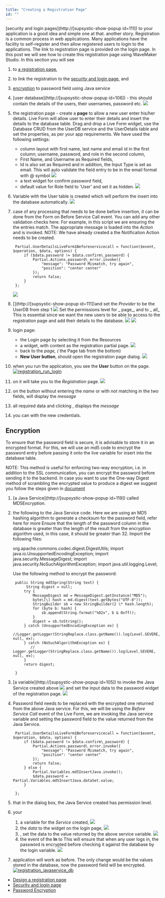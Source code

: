 ```yaml
---
title: "Creating a Registration Page"
id: ""
---
```


[security and login pages](http://[supsystic-show-popup id=111]) to your application is a good idea and simple one at that. another story. Registration is a common process in web applications. Many applications have the facility to self-register and then allow registered users to login to the applications. The link to registration page is provided on the login page. In this post we will see how to create this registration page using WaveMaker Studio. In this section you will see

1. to [a registration page](#design),
2. to link the registration to the [security and login page](#login), and
3. [encryption](#encryption) to password field using Java service

1. [user database](http://[supsystic-show-popup id=106]) - this should contain the details of the users, their usernames, password etc. [![](../assets/registration_database.png)](../assets/registration_database.png)
2. the registration page - create a **page** to allow a new user enter his/her details. Live Form will allow user to enter their details and insert the details to the database table. Drag and drop a Live Form widget, use the Database CRUD from the UserDB service and the UserDetails table and set the properties, as per your app requirements. We have used the following settings:
    - column layout with first name, last name and email id in the first column; username, password, and role in the second column,
    - First Name, and Username as Required fields,
    - Id is also set as Required and in addition, the Input Type is set as email. This will auto validate the field entry to be in the email format with @ symbol [![](../assets/registration_email_validation.png)](../assets/registration_email_validation.png)
    - a text widget for confirm password field,
    - default value for Role field to 'User' and set it as hidden. [![](../assets/registration_regpage.png)](../assets/registration_regpage.png)
3. Variable with the User table is created which will perform the insert into the database automatically. [![](../assets/registration_var_source.png)](../assets/registration_var_source.png)
4. case of any processing that needs to be done before insertion, it can be done from the Form on Before Service Call event. You can add any other validation checks here. For example, in this script we are ensuring the the entries match. The appropriate message is loaded into the _Action_ and is invoked. NOTE: We have already created a the Notification Action needs to be created.
    
        Partial.UserDetailsLiveForm1Beforeservicecall = function($event, $operation, $data, options) {
            if ($data.password != $data.confirm\_password) {
                Partial.Actions.password\_error.invoke({
                    "message": "Password Mismatch, try again",
                    "position": "center center"
                });
                return false;
            }
        };
    
    [![](../assets/registration_validation.png)](../assets/registration_validation.png)
5. [](http://[supsystic-show-popup id=111])and set the _Provider_ to be the UserDB from step 1 [![](../assets/registration_security.png)](../assets/registration_security.png) Set the permissions level for _ page_, and  to _ all_ This is essential since we want the new users to be able to access to the registration page and add their details to the database. [![](../assets/registration_security_permission1.png)](../assets/registration_security_permission1.png) [![](../assets/registration_security_permission2.png)](../assets/registration_security_permission2.png)
6. login page:
    - the Login page by selecting it from the Resources
    - a widget, with content as the registration partial page. [![](../assets/registration_dialog.png)](../assets/registration_dialog.png)
    - back to the _page, (_ the Page tab from the bottom)
    - **New User button**, should open the registration page dialog. [![](../assets/registration_login_button.png)](../assets/registration_login_button.png)
7. when you run the application, you see the **User** button on the page. [![registration_run_login](../assets/registration_run_login.png)](../assets/registration_run_login.png)
8. on it will take you to the _Registration_ page. [![](../assets/registration_run_reg.png)](../assets/registration_run_reg.png)
9. on the button without entering the _name_ or with not matching in the two fields, will display the _message_
10. all required data and clicking , displays the _message_
11. you can with the new credentials.

## Encryption

To ensure that the password field is secure, it is advisable to store it in an encrypted format. For this, we will use an md5 code to encrypt the password entry before passing it onto the live variable for insert into the database table.

NOTE: This method is useful for enforcing two-way encryption, i.e. in addition to the SSL communication, you can encrypt the password before sending it to the backend. In case you want to use the One-way Digest method of scrambling the encrypted value to produce a digest we suggest you follow the steps given in [document](/learn/how-tos/support-password-encryption/)

1. [a Java Service](http://[supsystic-show-popup id=119]) called MD5Encryption.
2. the following to the Java Service code. Here we are using an MD5 hashing algorithm to generate a checksum for the password field, refer here for more [](http://www.mkyong.com/java/java-md5-hashing-example/)Ensure that the length of the password column in the database is greater than the length of the result from the encryption algorithm used, in this case, it should be greater than 32. Import the following files:
    
     org.apache.commons.codec.digest.DigestUtils;
    import java.io.UnsupportedEncodingException;
    import java.security.MessageDigest;
    import java.security.NoSuchAlgorithmException;
    import java.util.logging.Level;
    
    Use the following method to encrypt the password:
    
        public String md5Spring(String text) {
             String digest = null;
            try {
                MessageDigest md = MessageDigest.getInstance("MD5");
                byte\[\] hash = md.digest(text.getBytes("UTF-8"));
                StringBuilder sb = new StringBuilder(2 \* hash.length);
                for (byte b: hash) {
                    sb.append(String.format("%02x", b & 0xff));
                }
                digest = sb.toString();
            } catch (UnsupportedEncodingException ex) {
                //Logger.getLogger(StringReplace.class.getName()).log(Level.SEVERE, null, ex);
            } catch (NoSuchAlgorithmException ex) {
               // Logger.getLogger(StringReplace.class.getName()).log(Level.SEVERE, null, ex);
            }
            return digest;
    
        }
    
3. [a variable](http://[supsystic-show-popup id=105]) to invoke the Java Service created above [![](../assets/registration_javaservice_var.png)](../assets/registration_javaservice_var.png) and set the input data to the password widget of the registration page. [![](../assets/registration_javaservice_data.png)](../assets/registration_javaservice_data.png)
4. Password field needs to be replaced with the encrypted one returned from the above Java service. For this, we will be using the _Before Service Call_ event of the Live Form, we are invoking the Java service variable and setting the password field to the value returned from the Java Service.
    
        Partial.UserDetailsLiveForm1Beforeservicecall = function($event, $operation, $data, options) {
            if ($data.password != $data.confirm\_password) {
                Partial.Actions.password\_error.invoke({
                    "message": "Password Mismatch, try again",
                    "position": "center center"
                });
                return false;
            } else {
                Partial.Variables.md5InsertJava.invoke();
                $data.password = Partial.Variables.md5InsertJava.dataSet.value;
            }
    
        };
    
5. that in the dialog box, the Java Service created has permission level.
6. your
    1. a variable for the _Service_ created, [![](../assets/registration_javaservice_login.png)](../assets/registration_javaservice_login.png)
    2. the _data_ to the widget on the login page, [![](../assets/registration_javaservice_login_bind.png)](../assets/registration_javaservice_login_bind.png)
    3. , set the data to the value returned by the above service variable. [![](../assets/registration_javaservice_loginvar.png)](../assets/registration_javaservice_loginvar.png)
    4. the event of the **In** to This will ensure that when any user logs in, the password is encrypted before checking it against the database by the login variable. [![](../assets/registration_javaservice_loginbutton.png)](../assets/registration_javaservice_loginbutton.png)
7. application will work as before. The only change would be the values stored in the database, now the password field will be encrypted. [![registration_javaservice_db](../assets/registration_javaservice_db.png)](../assets/registration_javaservice_db.png)

- [Design a registration page](#design)
- [Security and login page](#login)
- [Password Encryption](#encryption)
